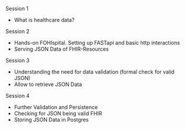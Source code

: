 Session 1

- What is healthcare data?

Session 2

- Hands-on FOHIspital. Setting up FASTapi and basic http interactions
- Serving JSON Data of FHIR-Resources

Session 3

- Understanding the need for data validation (formal check for valid JSON)
- Allow to retrieve JSON Data

Session 4

- Further Validation and Persistence
- Checking for JSON being valid FHIR
- Storing JSON Data in Postgres
